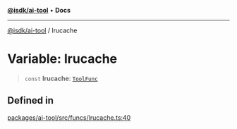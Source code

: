 [**@isdk/ai-tool**](../README.md) • **Docs**

***

[@isdk/ai-tool](../globals.md) / lrucache

# Variable: lrucache

> `const` **lrucache**: [`ToolFunc`](../classes/ToolFunc.md)

## Defined in

[packages/ai-tool/src/funcs/lrucache.ts:40](https://github.com/isdk/ai-tool.js/blob/5f9f0083c734722103ff5468e424b48c212a55f0/src/funcs/lrucache.ts#L40)
